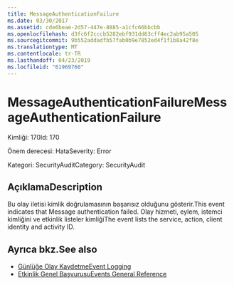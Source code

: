 ```yaml
---
title: MessageAuthenticationFailure
ms.date: 03/30/2017
ms.assetid: cde6beae-2d57-447e-8885-a1cfc66bbcbb
ms.openlocfilehash: d3fc6f2cccb5282ebf931dd63cff4ec2ab95a505
ms.sourcegitcommit: 9b552addadfb57fab0b9e7852ed4f1f1b8a42f8e
ms.translationtype: MT
ms.contentlocale: tr-TR
ms.lasthandoff: 04/23/2019
ms.locfileid: "61969760"
---
```

# <a name="messageauthenticationfailure"></a><span data-ttu-id="2ce5f-102">MessageAuthenticationFailure</span><span class="sxs-lookup"><span data-stu-id="2ce5f-102">MessageAuthenticationFailure</span></span>
<span data-ttu-id="2ce5f-103">Kimliği: 170</span><span class="sxs-lookup"><span data-stu-id="2ce5f-103">Id: 170</span></span>  
  
 <span data-ttu-id="2ce5f-104">Önem derecesi: Hata</span><span class="sxs-lookup"><span data-stu-id="2ce5f-104">Severity: Error</span></span>  
  
 <span data-ttu-id="2ce5f-105">Kategori: SecurityAudit</span><span class="sxs-lookup"><span data-stu-id="2ce5f-105">Category: SecurityAudit</span></span>  
  
## <a name="description"></a><span data-ttu-id="2ce5f-106">Açıklama</span><span class="sxs-lookup"><span data-stu-id="2ce5f-106">Description</span></span>  
 <span data-ttu-id="2ce5f-107">Bu olay iletisi kimlik doğrulamasının başarısız olduğunu gösterir.</span><span class="sxs-lookup"><span data-stu-id="2ce5f-107">This event indicates that Message authentication failed.</span></span> <span data-ttu-id="2ce5f-108">Olay hizmeti, eylem, istemci kimliğini ve etkinlik listeler kimliği</span><span class="sxs-lookup"><span data-stu-id="2ce5f-108">The event lists the service, action, client identity and activity ID.</span></span>  
  
## <a name="see-also"></a><span data-ttu-id="2ce5f-109">Ayrıca bkz.</span><span class="sxs-lookup"><span data-stu-id="2ce5f-109">See also</span></span>

- [<span data-ttu-id="2ce5f-110">Günlüğe Olay Kaydetme</span><span class="sxs-lookup"><span data-stu-id="2ce5f-110">Event Logging</span></span>](../../../../../docs/framework/wcf/diagnostics/event-logging/index.md)
- [<span data-ttu-id="2ce5f-111">Etkinlik Genel Başvurusu</span><span class="sxs-lookup"><span data-stu-id="2ce5f-111">Events General Reference</span></span>](../../../../../docs/framework/wcf/diagnostics/event-logging/events-general-reference.md)
